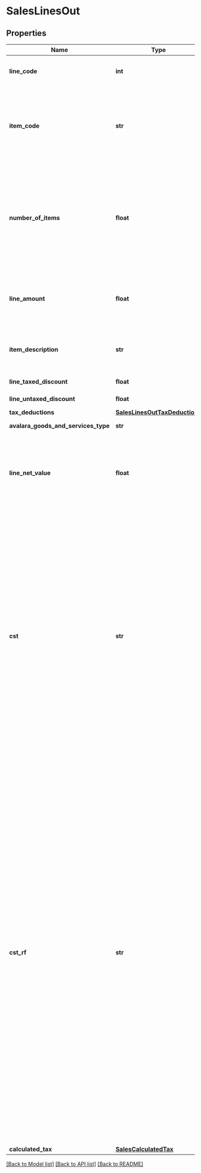 # SalesLinesOut

## Properties
Name | Type | Description | Notes
------------ | ------------- | ------------- | -------------
**line_code** | **int** | This string is a unique identifier for this line in the transaction | [optional] 
**item_code** | **str** | This string is a code maintained by the client application to uniquely identify a product or service. It will likely be a SKU and is required for SST states. | 
**number_of_items** | **float** | This decimal captures the number of individual items or units represented by this line. Digits after the decimal point are optional. This should always be positive. Quantity, default 1 | [optional] [default to 1.0]
**line_amount** | **float** | This decimal captures the total cost of this line. In its simplest form lineAmount &#x3D; (item price * numberOfItems). | [optional] 
**item_description** | **str** | This string captures the description of the item represented by this line, will be used LC 116 | [optional] 
**line_taxed_discount** | **float** | Conditional discount | [optional] 
**line_untaxed_discount** | **float** | Unconditional discount | [optional] 
**tax_deductions** | [**SalesLinesOutTaxDeductions**](SalesLinesOutTaxDeductions.md) |  | [optional] 
**avalara_goods_and_services_type** | **str** | AGAST CODE for itemCode | [optional] 
**line_net_value** | **float** | This decimal captures the total cost of this line. In its simplest form lineNetValue &#x3D; (lineAmount - discountTaxable - sum of whithholdings). | [optional] 
**cst** | **str** | - &#39;01&#39; # ORIGIN MODE - &#39;02&#39; # ORIGIN MODE BUT EXEMPT - &#39;03&#39; # ORIGIN MODE BUT IMMUNE - &#39;04&#39; # ORIGIN MODE BUT SUSPENDED FOR LEGAL REASON - &#39;05&#39; # ORIGIN MODE BUT SUSPENDED FOR ADMINISTRATIVE REASON - &#39;21&#39; # DESTINATION MODE - &#39;22&#39; # DESTINATION MODE BUT EXEMPT - &#39;23&#39; # DESTINATION MODE BUT IMMUNE - &#39;24&#39; # DESTINATION MODE BUT SUSPENDED - &#39;25&#39; # DESTINATION MODE BUT SUSPENDED - &#39;40&#39; # FOREIGN IMMUNE MODE  | [optional] 
**cst_rf** | **str** | - &#39;61&#39; # WITHHOLD NORMAL MODE - &#39;62&#39; # WITHHOLD NORMAL MODE BUT EXEMPT - &#39;63&#39; # WITHHOLD NORMAL MODE BUT IMMUNE - &#39;64&#39; # WITHHOLD NORMAL MODE BUT SUSPENDED FOR LEGAL REASON - &#39;65&#39; # WITHHOLD NORMAL MODE BUT SUSPENDED FOR ADMINISTRATIVE REASON - &#39;66&#39; # WITHHOLD FORCED MODE - &#39;67&#39; # WITHHOLD FORCED MODE BUT EXEMPT - &#39;68&#39; # WITHHOLD FORCED MODE BUT IMMUNE - &#39;69&#39; # WITHHOLD FORCED MODE BUT SUSPENDED FOR LEGAL REASON - &#39;70&#39; # WITHHOLD FORCED MODE BUT SUSPENDED FOR ADMINISTRATIVE PROCESS - &#39;71&#39; # NO WITHHOLD MODE - &#39;72&#39; # NO WITHHOLD FOREIGN MODE  | [optional] 
**calculated_tax** | [**SalesCalculatedTax**](SalesCalculatedTax.md) |  | [optional] 

[[Back to Model list]](../README.md#documentation-for-models) [[Back to API list]](../README.md#documentation-for-api-endpoints) [[Back to README]](../README.md)


